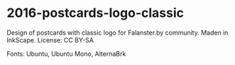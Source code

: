 # 2016-postcards-logo-classic

Design of postcards with classic logo for Falanster.by community. Maden in InkScape. License: CC BY-SA

Fonts: Ubuntu, Ubuntu Mono, AlternaBrk

